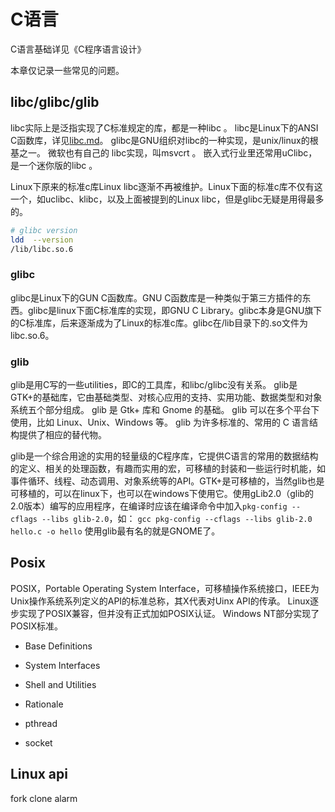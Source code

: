 # C语言
C语言基础详见《C程序语言设计》

本章仅记录一些常见的问题。

## libc/glibc/glib
libc实际上是泛指实现了C标准规定的库，都是一种libc 。
libc是Linux下的ANSI C函数库，详见[libc.md](libc.md)。
glibc是GNU组织对libc的一种实现，是unix/linux的根基之一。
微软也有自己的 libc实现，叫msvcrt 。
嵌入式行业里还常用uClibc，是一个迷你版的libc 。

Linux下原来的标准c库Linux libc逐渐不再被维护。Linux下面的标准c库不仅有这一个，如uclibc、klibc，以及上面被提到的Linux libc，但是glibc无疑是用得最多的。
```sh
# glibc version
ldd  --version
/lib/libc.so.6
```
### glibc
glibc是Linux下的GUN C函数库。GNU C函数库是一种类似于第三方插件的东西。glibc是linux下面C标准库的实现，即GNU C Library。glibc本身是GNU旗下的C标准库，后来逐渐成为了Linux的标准c库。glibc在/lib目录下的.so文件为libc.so.6。

### glib
glib是用C写的一些utilities，即C的工具库，和libc/glibc没有关系。
glib是GTK+的基础库，它由基础类型、对核心应用的支持、实用功能、数据类型和对象系统五个部分组成。
glib 是 Gtk+ 库和 Gnome 的基础。
glib 可以在多个平台下使用，比如 Linux、Unix、Windows 等。
glib 为许多标准的、常用的 C 语言结构提供了相应的替代物。 

glib是一个综合用途的实用的轻量级的C程序库，它提供C语言的常用的数据结构的定义、相关的处理函数，有趣而实用的宏，可移植的封装和一些运行时机能，如事件循环、线程、动态调用、对象系统等的API。GTK+是可移植的，当然glib也是可移植的，可以在linux下，也可以在windows下使用它。使用gLib2.0（glib的2.0版本）编写的应用程序，在编译时应该在编译命令中加入`pkg-config --cflags --libs glib-2.0`，如：
`gcc pkg-config --cflags --libs glib-2.0 hello.c -o hello`
使用glib最有名的就是GNOME了。

## Posix
POSIX，Portable Operating System Interface，可移植操作系统接口，IEEE为Unix操作系统系列定义的API的标准总称，其X代表对Uinx API的传承。
Linux逐步实现了POSIX兼容，但并没有正式加如POSIX认证。
Windows NT部分实现了POSIX标准。

+ Base Definitions
+ System Interfaces
+ Shell and Utilities
+ Rationale

+ pthread
+ socket
## Linux api
fork
clone
alarm